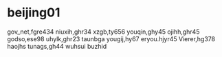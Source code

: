 # beijing01
gov_net,fgre434
niuxih,ghr34
xzgb,ty656
youqin,ghy45
ojihh,ghr45
godso,ese98
uhylk,ghr23
taunbga
yougij,hy67
eryou.hjyr45
Vierer,hg378
haojhs
tunags,gh44
wuhsui
buzhid

